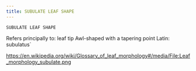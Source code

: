 ```yaml
---
title: SUBULATE LEAF SHAPE
---
```

`SUBULATE LEAF SHAPE`

Refers principally to: leaf tip
Awl-shaped with a tapering point
Latin: subulatus`

https://en.wikipedia.org/wiki/Glossary_of_leaf_morphology#/media/File:Leaf_morphology_subulate.png